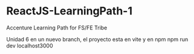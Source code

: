 # ReactJS-LearningPath-1
Accenture Learning Path for FS/FE Tribe

Unidad 6  en un nuevo branch, 
el proyecto esta en vite y en npm
npm run dev
localhost3000
